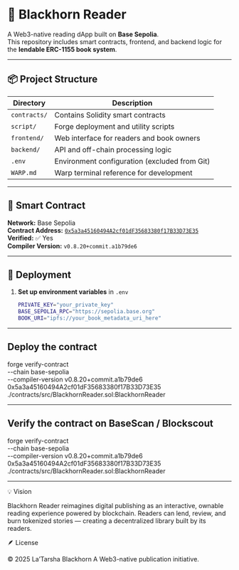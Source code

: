# 🦋 Blackhorn Reader

A Web3-native reading dApp built on **Base Sepolia**.  
This repository includes smart contracts, frontend, and backend logic for the **lendable ERC-1155 book system**.

---

## 📦 Project Structure

| Directory | Description |
|------------|-------------|
| `contracts/` | Contains Solidity smart contracts |
| `script/` | Forge deployment and utility scripts |
| `frontend/` | Web interface for readers and book owners |
| `backend/` | API and off-chain processing logic |
| `.env` | Environment configuration (excluded from Git) |
| `WARP.md` | Warp terminal reference for development |

---

## 🧱 Smart Contract

**Network:** Base Sepolia  
**Contract Address:** [`0x5a3a45160494A2cf01dF35683380f17B33D73E35`](https://base-sepolia.blockscout.com/address/0x5a3a45160494A2cf01dF35683380f17B33D73E35)  
**Verified:** ✅ Yes  
**Compiler Version:** `v0.8.20+commit.a1b79de6`

---

## 🚀 Deployment

1. **Set up environment variables** in `.env`

   ```bash
   PRIVATE_KEY="your_private_key"
   BASE_SEPOLIA_RPC="https://sepolia.base.org"
   BOOK_URI="ipfs://your_book_metadata_uri_here"

---

## Deploy the contract

forge verify-contract \
  --chain base-sepolia \
  --compiler-version v0.8.20+commit.a1b79de6 \
  0x5a3a45160494A2cf01dF35683380f17B33D73E35 \
  ./contracts/src/BlackhornReader.sol:BlackhornReader

---

## Verify the contract on BaseScan / Blockscout

forge verify-contract \
  --chain base-sepolia \
  --compiler-version v0.8.20+commit.a1b79de6 \
  0x5a3a45160494A2cf01dF35683380f17B33D73E35 \
  ./contracts/src/BlackhornReader.sol:BlackhornReader

---

💡 Vision

Blackhorn Reader reimagines digital publishing as an interactive, ownable reading experience powered by blockchain.
Readers can lend, review, and burn tokenized stories — creating a decentralized library built by its readers.

🪶 License

© 2025 La’Tarsha Blackhorn
A Web3-native publication initiative.

